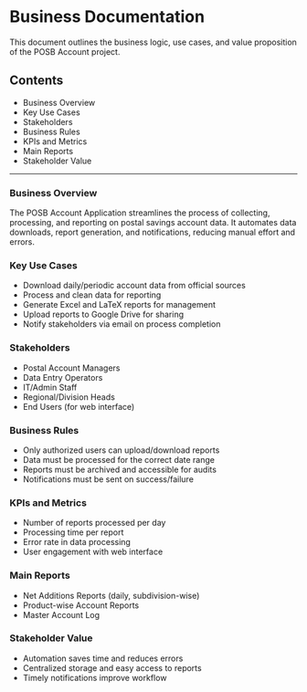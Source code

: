 # Business Documentation

This document outlines the business logic, use cases, and value proposition of the POSB Account project.

## Contents
- Business Overview
- Key Use Cases
- Stakeholders
- Business Rules
- KPIs and Metrics
- Main Reports
- Stakeholder Value

---

### Business Overview
The POSB Account Application streamlines the process of collecting, processing, and reporting on postal savings account data. It automates data downloads, report generation, and notifications, reducing manual effort and errors.

### Key Use Cases
- Download daily/periodic account data from official sources
- Process and clean data for reporting
- Generate Excel and LaTeX reports for management
- Upload reports to Google Drive for sharing
- Notify stakeholders via email on process completion

### Stakeholders
- Postal Account Managers
- Data Entry Operators
- IT/Admin Staff
- Regional/Division Heads
- End Users (for web interface)

### Business Rules
- Only authorized users can upload/download reports
- Data must be processed for the correct date range
- Reports must be archived and accessible for audits
- Notifications must be sent on success/failure

### KPIs and Metrics
- Number of reports processed per day
- Processing time per report
- Error rate in data processing
- User engagement with web interface

### Main Reports
- Net Additions Reports (daily, subdivision-wise)
- Product-wise Account Reports
- Master Account Log

### Stakeholder Value
- Automation saves time and reduces errors
- Centralized storage and easy access to reports
- Timely notifications improve workflow
